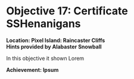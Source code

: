 # Objective 17: Certificate SSHenanigans
**Location: Pixel Island: Raincaster Cliffs**  
**Hints provided by Alabaster Snowball**

In this objective it shown 
Lorem

**Achievement: Ipsum**
<!--stackedit_data:
eyJoaXN0b3J5IjpbMzE4ODYxNDQzLC0yMDEwMTkyNjNdfQ==
-->